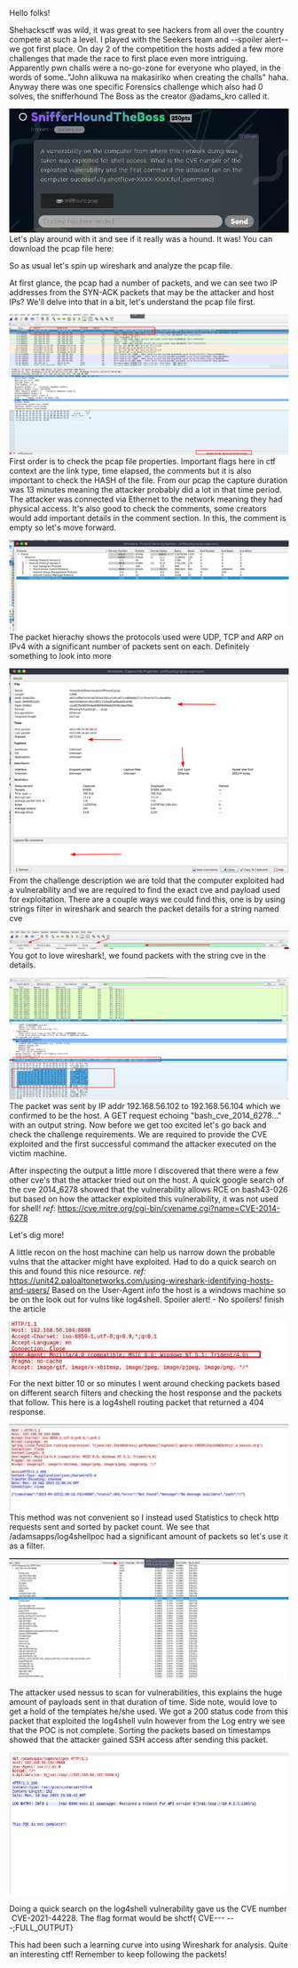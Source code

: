 Hello folks!

Shehacksctf was wild, it was great to see hackers from all over the country compete at such a level. I played with the Seekers team and --spoiler alert-- we got first place. On day 2 of the competition the hosts added a few more challenges that made the race to first place even more intriguing. Apparently pwn challs were a no-go-zone for everyone who played, in the words of some.."John alikuwa na makasiriko when creating the challs" haha. Anyway there was one specific Forensics challenge which also had 0 solves, the snifferhound The Boss as the creator @adams_kro called it. 

![Alt text](image-8.png)
Let's play around with it and see if it really was a hound. It was!
You can download the pcap file here: 

So as usual let's spin up wireshark and analyze the pcap file. 

At first glance, the pcap had a number of packets, and we can see two IP addresses from the SYN-ACK packets that may be the attacker and host IPs?
We'll delve into that in a bit, let's understand the pcap file first.

![Alt text](image-9.png)
First order is to check the pcap file properties. Important flags here in ctf context are the link type, time elapsed, the comments but it is also important to check the HASH of the file. From our pcap the capture duration was 13 minutes meaning the attacker probably did a lot in that time period. The attacker was connected via Ethernet to the network meaning they had physical access. It's also good to check the comments, some creators would add important details in the comment section. In this, the comment is empty so let's move forward.

![Alt text](image-7.png)
The packet hierachy shows the protocols used were UDP, TCP and ARP on IPv4 with a significant number of packets sent on each. Definitely something to look into more

![Alt text](image-6.png)
From the challenge description we are told that the computer exploited had a vulnerability and we are required to find the exact cve and payload used for exploitation. There are a couple ways we could find this, one is by using strings filter in wireshark and search the packet details for a string named cve


![Alt text](image-5.png)
You got to love wireshark!, we found packets with the string cve in the details.

![Alt text](image-4.png)
The packet was sent by IP addr 192.168.56.102 to 192.168.56.104 which we confirmed to be the host. A GET request echoing "bash_cve_2014_6278..." with an output string. Now before we get too excited let's go back and check the challenge requirements. We are required to provide the CVE exploited and the first successful command the attacker executed on the victim machine. 

After inspecting the output a little more I discovered that there were a few other cve's that the attacker tried out on the host. A quick google search of the cve 2014_6278 showed that the vulnerability allows RCE on bash43-026 but based on how the attacker exploited this vulnerability, it was not used for shell!
_ref_: https://cve.mitre.org/cgi-bin/cvename.cgi?name=CVE-2014-6278

Let's dig more!

A little recon on the host machine can help us narrow down the probable vulns that the attacker might have exploited. Had to do a quick search on this and found this nice resource.
_ref:_ https://unit42.paloaltonetworks.com/using-wireshark-identifying-hosts-and-users/
Based on the User-Agent info the host is a windows machine so be on the look out for vulns like log4shell. Spoiler alert! - No spoilers! finish the article


![Alt text](image-3.png)
For the next bitter 10 or so minutes I went around checking packets based on different search filters and checking the host response and the packets that follow. This here is a log4shell routing packet that returned a 404 response.

![Alt text](image-2.png)
This method was not convenient so I instead used Statistics to check http requests sent and sorted by packet count. We see that /adamsapps/log4shellpoc had a significant amount of packets so let's use it as a filter.

![Alt text](image-1.png)

The attacker used nessus to scan for vulnerabilities, this explains the huge amount of payloads sent in that duration of time. Side note, would love to get a hold of the templates he/she used.
We got a 200 status code from this packet that exploited the log4shell vuln however from the Log entry we see that the POC is not complete. Sorting the packets based on timestamps showed that the attacker gained SSH access after sending this packet.


![Alt text](image.png)

Doing a quick search on the log4shell vulnerability gave us the CVE number  CVE-2021-44228. The flag format would be shctf{ CVE--- ---;FULL_OUTPUT}

This had been such a learning curve into using Wireshark for analysis. Quite an interesting ctf!
Remember to keep following the packets!